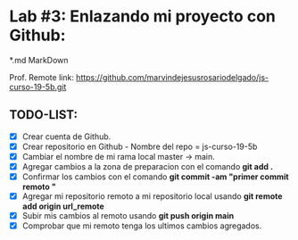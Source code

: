 # Lab #3: Enlazando  mi proyecto con Github:

*.md MarkDown 

Prof. Remote link: https://github.com/marvindejesusrosariodelgado/js-curso-19-5b.git
## TODO-LIST:
* [x] Crear cuenta de Github.
* [x] Crear repositorio en Github - Nombre del repo = js-curso-19-5b
* [x] Cambiar el nombre de mi rama local master -> main.
* [x] Agregar cambios a la zona de preparacion con el comando **git add .**
* [x] Confirmar los cambios con el comando **git commit -am "primer commit remoto "**
* [x] Agregar mi repositorio remoto a mi repositorio local usando **git remote add origin url_remote**
* [x] Subir mis cambios al remoto usando **git push origin main**
* [x] Comprobar que mi remoto tenga los ultimos cambios agregados.
